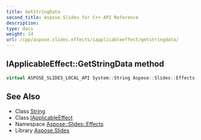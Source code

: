 ```yaml
---
title: GetStringData
second_title: Aspose.Slides for C++ API Reference
description: 
type: docs
weight: 14
url: /cpp/aspose.slides.effects/iapplicableeffect/getstringdata/
---
```

## IApplicableEffect::GetStringData method




```cpp
virtual ASPOSE_SLIDES_LOCAL_API System::String Aspose::Slides::Effects::IApplicableEffect::GetStringData()=0
```

## See Also

* Class [String](../../../system/string/)
* Class [IApplicableEffect](../)
* Namespace [Aspose::Slides::Effects](../../)
* Library [Aspose.Slides](../../../)
